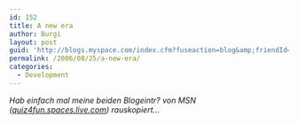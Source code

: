 ```yaml
---
id: 152
title: A new era
author: Burgi
layout: post
guid: 'http://blogs.myspace.com/index.cfm?fuseaction=blog&amp;friendId=11116526'
permalink: /2006/08/25/a-new-era/
categories:
  - Development
---
```



<div id="LastMDatecns!8A8BAD3068A5635D!115">
  <em>Hab einfach mal meine beiden Blogeintr? von MSN (<a href="http://quiz4fun.spaces.live.com/" target="_self">quiz4fun.spaces.live.com</a>) rauskopiert&#8230;</em>
</div>

